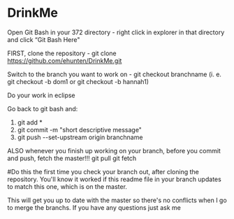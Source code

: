 # DrinkMe

Open Git Bash in your 372 directory -  right click in explorer in that directory and click “Git Bash Here"

FIRST, clone the repository - git clone https://github.com/ehunten/DrinkMe.git

Switch to the branch you want to work on - git checkout branchname
(i. e. git checkout -b dom1 or git checkout -b hannah1)

Do your work in eclipse

Go back to git bash and: 
1. git add *
2. git commit -m "short descriptive message"
3. git push --set-upstream origin branchname

ALSO whenever you finish up working on your branch, before you commit and push, fetch the master!!!
git pull
git fetch

#Do this the first time you check your branch out, after cloning the repository. You'll know it worked if this readme file in your branch updates to match this one, which is on the master. 

This will get you up to date with the master so there's no conflicts when I go to merge the branchs.
If you have any questions just ask me
